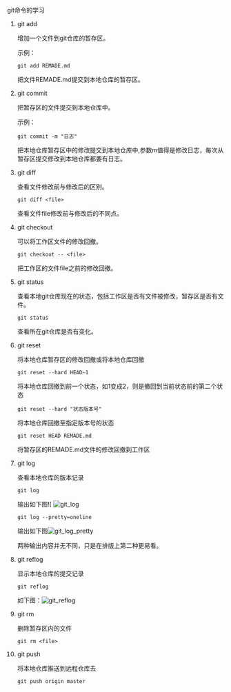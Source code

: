 git命令的学习

1. git add
   
   增加一个文件到git仓库的暂存区。
   
   示例：
   
   ``` shell
   git add REMADE.md
   ```
   
   把文件REMADE.md提交到本地仓库的暂存区。
   
2. git commit
   
   把暂存区的文件提交到本地仓库中。
   
   示例：
   
   ``` shell
   git commit -m "日志"
   ```
   
   把本地仓库暂存区中的修改提交到本地仓库中,参数m值得是修改日志，每次从暂存区提交修改到本地仓库都要有日志。
   
3. git diff
   
   查看文件修改前与修改后的区别。
   
   ``` shell
   git diff <file>
   ```
   
   查看文件file修改前与修改后的不同点。
   
4. git checkout
   
   可以将工作区文件的修改回撤。
   
   ``` shell
   git checkout -- <file>
   ```
   
   把工作区的文件file之前的修改回撤。
   
5. git status
   
   查看本地git仓库现在的状态，包括工作区是否有文件被修改，暂存区是否有文件。
   
   ``` shell
   git status
   ```
   
   查看所在git仓库是否有变化。
   
6. git reset
   
   将本地仓库暂存区的修改回撤或将本地仓库回撤
   
   ``` shell
   git reset --hard HEAD~1
   ```
   
   将本地仓库回撤到前一个状态，如1变成2，则是撤回到当前状态前的第二个状态
   
   ``` shell
   git reset --hard "状态版本号"
   ```
   
   将本地仓库回撤至指定版本号的状态
   
   ``` shell
   git reset HEAD REMADE.md
   ```
   
   将暂存区的REMADE.md文件的修改回撤到工作区
   
7. git log
   
   查看本地仓库的版本记录
   
   ``` shell
   git log
   ```
   
   输出如下图![ ![git_log](git_log.png)
   
   ``` shell
   git log --pretty=oneline
   ```
   
   输出如下图![git_log_pretty](git_log_pretty.png)
   
   两种输出内容并无不同，只是在排版上第二种更易看。
   
8. git reflog
   
   显示本地仓库的提交记录
   
   ``` shell
   git reflog
   ```
   
   如下图：![git_reflog](git_reflog.png)
   
9. git rm
   
   删除暂存区内的文件
   
   ``` shell
   git rm <file>
   ```
   
10. git push
    
    将本地仓库推送到远程仓库去
    
    ``` shell
    git push origin master
    ```
    
    [​]: www.baidu.com	"下一页"